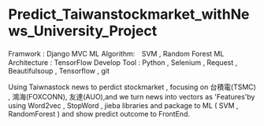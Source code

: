 # Predict_Taiwanstockmarket_withNews_University_Project

Framwork : Django MVC
ML Algorithm:　SVM , Random Forest 
ML Architecture : TensorFlow
Develop Tool : Python , Selenium , Request , Beautifulsoup , Tensorflow , git 

Using Taiwnastock news to perdict stockmarket , focusing on 台積電(TSMC) , 鴻海(FOXCONN), 友達(AUO),and we turn news into vectors as 'Features'by using Word2vec , StopWord 
, jieba libraries and package to ML ( SVM , RandomForest ) and show predict outcome to FrontEnd.
